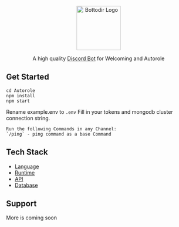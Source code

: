 <p align="center">
  <a href="https://discord.gg/3eNaWPhWZE" target="blank"><img src="https://cdn.discordapp.com/attachments/765926464628719627/924776284222025768/42b8f1ff89a307e6d969bb13726b9a45.webp" width="120" alt="Bottodir Logo" /></a>
</p>

<p align="center">A high quality <a href="http://discord.gg" target="_blank">Discord Bot</a> for Welcoming and Autorole</p>
<p align="center">

  
## Get Started
```
cd Autorole
npm install
npm start
```
Rename example.env to `.env`
Fill in your tokens and mongodb cluster connection string.

```
Run the following Commands in any Channel:
`/ping` - ping command as a base Command
```

  
## Tech Stack
* [Language](https://www.javascript.com/)
* [Runtime](https://nodejs.org/en/)
* [API](https://www.npmjs.com/package/discord.js?source=post_page-----7b5fe27cb6fa----------------------)
* [Database](https://www.mongodb.com/) 

## Support
More is coming soon
